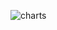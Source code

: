 ![charts](https://user-images.githubusercontent.com/37015049/46701692-de931100-cc20-11e8-91bf-bbe5834b6a02.png)
